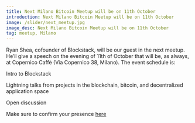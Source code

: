 ```yaml
---
title: Next Milano Bitcoin Meetup will be on 11th October
introduction: Next Milano Bitcoin Meetup will be on 11th October
image: /slider/next_meetup.jpg
image_desc: Next Milano Bitcoin Meetup will be on 11th October
tag: meetup, Milano
---
```


Ryan Shea, cofounder of Blockstack, will be our guest in the next meetup. He’ll give a speech on the evening of 11th of October that will be, as always, at Copernico Caffè (Via Copernico 38, Milano).
The event schedule is:

Intro to Blockstack

Lightning talks from projects in the blockchain, bitcoin, and decentralized application space

Open discussion

Make sure to confirm your presence [here](http://www.meetup.com/it-IT/Blockstack-Milano/)
